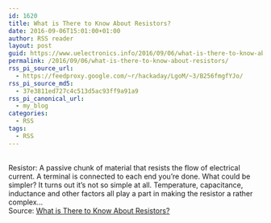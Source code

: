 ```yaml
---
id: 1620
title: What is There to Know About Resistors?
date: 2016-09-06T15:01:00+01:00
author: RSS reader
layout: post
guid: https://www.uelectronics.info/2016/09/06/what-is-there-to-know-about-resistors/
permalink: /2016/09/06/what-is-there-to-know-about-resistors/
rss_pi_source_url:
  - https://feedproxy.google.com/~r/hackaday/LgoM/~3/B256fmgfYJo/
rss_pi_source_md5:
  - 37e3811ed727c4c513d5ac93ff9a91a9
rss_pi_canonical_url:
  - my_blog
categories:
  - RSS
tags:
  - RSS
---
```

&#013;  
Resistor: A passive chunk of material that resists the flow of electrical current. A terminal is connected to each end you’re done. What could be simpler? It turns out it’s not so simple at all. Temperature, capacitance, inductance and other factors all play a part in making the resistor a rather complex…&#013;  
Source: <a href="https://feedproxy.google.com/~r/hackaday/LgoM/~3/B256fmgfYJo/" target="_blank">What is There to Know About Resistors?</a>